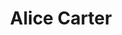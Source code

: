 ---
first_name: Alice
last_name: Carter
title: Alice Carter
role: Assistant Professor of the Practice
organizations:
- name: Utah State University
education:
  courses:
  - course: PhD Ecology
    institution: Duke University
    year: 2021
  - course: BA Mathematics, Geology, and Integrated Science
    institution: Northwestern University
    year: 2012
social:
- icon: globe
  icon_pack: fas
  link: https://sites.google.com/site/alicecarterecology/
- icon: google-scholar
  icon_pack: ai
  link: https://scholar.google.com/citations?user=be5ZStEAAAAJ&hl=en&oi=ao
- icon: github
  icon_pack: fab
  link: https://github.com/amcarter
interests:
- Time series models
- Sparse regression
- Biogeochemistry
- River science
user_groups:
- Members
superuser: no
---